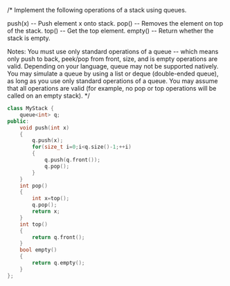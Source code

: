 /*
Implement the following operations of a stack using queues.

push(x) -- Push element x onto stack.
pop() -- Removes the element on top of the stack.
top() -- Get the top element.
empty() -- Return whether the stack is empty.

Notes:
You must use only standard operations of a queue -- which means only push to back, peek/pop from front, size, and is empty operations are valid.
Depending on your language, queue may not be supported natively. You may simulate a queue by using a list or deque (double-ended queue), as long as you use only standard operations of a queue.
You may assume that all operations are valid (for example, no pop or top operations will be called on an empty stack).
*/
```c++
class MyStack {
	queue<int> q;
public:
    void push(int x)
    {
    	q.push(x);
    	for(size_t i=0;i<q.size()-1;++i)
    	{
    		q.push(q.front());
    		q.pop();
    	}
    }
    int pop()
    {
    	int x=top();
    	q.pop();
    	return x;
    }
    int top()
    {
    	return q.front();
    }
    bool empty()
    {
    	return q.empty();
    }
};
```
